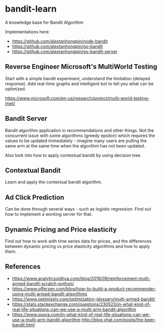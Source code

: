 # bandit-learn
A knowledge base for Bandit Algorithm

Implementations here:

- https://github.com/alextanhongpin/node-bandit
- https://github.com/alextanhongpin/go-bandit
- https://github.com/alextanhongpin/go-bandit-server

## Reverse Engineer Microsoft's MultiWorld Testing

Start with a simple bandit experiment, understand the limitation (delayed response). Add real-time graphs and intelligent bot to tell you what can be optimized.

https://www.microsoft.com/en-us/research/project/multi-world-testing-mwt/


## Bandit Server

Bandit algorithm application in recommendations and other things. Not the concurrent issue with some algorithms (greedy epsilon) which requires the values to be updated immediately - imagine many users are pulling the same arm at the same time when the algorithm has not been updated.

Also look into how to apply contextual bandit by using decision tree.

## Contextual Bandit

Learn and apply the contextual bandit algorithm.


## Ad Click Prediction

Can be done through several ways - such as logistic regression. Find out how to implement a working server for that.

## Dynamic Pricing and Price elasticity

Find out how to work with time series data for prices, and the differences between dynamic pricing vs price elasticity algorithms and how to apply them.


## References
- https://www.analyticsvidhya.com/blog/2018/09/reinforcement-multi-armed-bandit-scratch-python/
- https://www.offerzen.com/blog/how-to-build-a-product-recommender-using-multi-armed-bandit-algorithms
- https://www.optimizely.com/optimization-glossary/multi-armed-bandit/
- https://stats.stackexchange.com/questions/230523/in-what-kind-of-real-life-situations-can-we-use-a-multi-arm-bandit-algorithm
- https://www.quora.com/In-what-kind-of-real-life-situations-can-we-use-a-multi-arm-bandit-algorithm
http://blog.yhat.com/posts/the-beer-bandit.html
